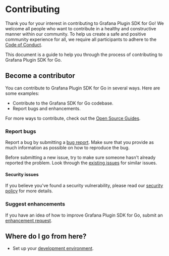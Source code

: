 # Contributing

Thank you for your interest in contributing to Grafana Plugin SDK for Go! We welcome all people who want to contribute in a healthy and constructive manner within our community. To help us create a safe and positive community experience for all, we require all participants to adhere to the [Code of Conduct](CODE_OF_CONDUCT.md).

This document is a guide to help you through the process of contributing to Grafana Plugin SDK for Go.

## Become a contributor

You can contribute to Grafana Plugin SDK for Go in several ways. Here are some examples:

- Contribute to the Grafana SDK for Go codebase.
- Report bugs and enhancements.

For more ways to contribute, check out the [Open Source Guides](https://opensource.guide/how-to-contribute/).

### Report bugs

Report a bug by submitting a [bug report](https://github.com/khulnasoft/kengine-plugin-sdk-go/issues/new?labels=bug&template=1-bug_report.md). Make sure that you provide as much information as possible on how to reproduce the bug.

Before submitting a new issue, try to make sure someone hasn't already reported the problem. Look through the [existing issues](https://github.com/khulnasoft/kengine-plugin-sdk-go/issues) for similar issues.

#### Security issues

If you believe you've found a security vulnerability, please read our [security policy](https://github.com/khulnasoft/kengine-plugin-sdk-go/security/policy) for more details.

### Suggest enhancements

If you have an idea of how to improve Grafana Plugin SDK for Go, submit an [enhancement request](https://github.com/khulnasoft/kengine-plugin-sdk-go/issues/new?labels=enhancement&template=2-enhancement_request.md).

## Where do I go from here?

- Set up your [development environment](contribute/developer-guide.md).
